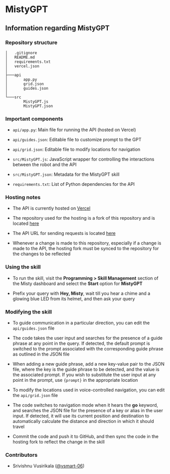 # MistyGPT

## Information regarding MistyGPT

### Repository structure

```
│   .gitignore
│   README.md
│   requirements.txt
│   vercel.json   
│
├───api
│       app.py
│       grid.json
│       guides.json
│
└───src
        MistyGPT.js
        MistyGPT.json
```

### Important components

- `api/app.py`: Main file for running the API (hosted on Vercel)

- `api/guides.json`: Editable file to customize prompt to the GPT

- `api/grid.json`: Editable file to modify locations for navigation

- `src/MistyGPT.js`: JavaScript wrapper for controlling the interactions between the robot and the API

- `src/MistyGPT.json`: Metadata for the MistyGPT skill

- `requirements.txt`: List of Python dependencies for the API

### Hosting notes

- The API is currently hosted on [Vercel](https://vercel.com/life-homes-projects/misty-gpt)

- The repository used for the hosting is a fork of this repository and is located [here](https://github.com/LIFE-Home/MistyGPT)

- The API URL for sending requests is located [here](https://misty-gpt-zeta.vercel.app)

- Whenever a change is made to this repository, especially if a change is made to the API, the hosting fork must be synced to the repository for the changes to be reflected

### Using the skill

- To run the skill, visit the **Programming > Skill Management** section of the Misty dashboard and select the **Start** option for **MistyGPT**

- Prefix your query with **Hey, Misty**, wait till you hear a chime and a glowing blue LED from its helmet, and then ask your query

### Modifying the skill

- To guide communication in a particular direction, you can edit the `api/guides.json` file

- The code takes the user input and searches for the presence of a guide phrase at any point in the query. If detected, the default prompt is switched to the prompt associated with the corresponding guide phrase as outlined in the JSON file

- When adding a new guide phrase, add a new key-value pair to the JSON file, where the key is the guide phrase to be detected, and the value is the associated prompt. If you wish to substitute the user input at any point in the prompt, use `{prompt}` in the appropriate location

- To modify the locations used in voice-controlled navigation, you can edit the `api/grid.json` file

- The code switches to navigation mode when it hears the **go** keyword, and searches the JSON file for the presence of a key or alias in the user input. If detected, it will use its current position and destination to automatically calculate the distance and direction in which it should travel

- Commit the code and push it to GitHub, and then sync the code in the hosting fork to reflect the change in the skill

### Contributors

- Srivishnu Vusirikala ([@vsmart-06](https://github.com/vsmart-06))